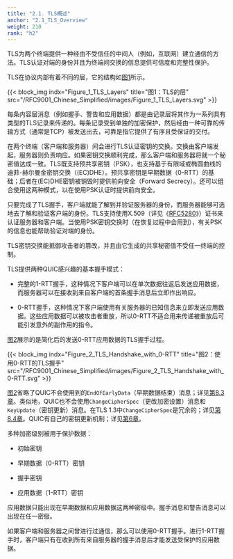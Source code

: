 ```yaml
---
title: "2.1. TLS概述"
anchor: "2.1_TLS_Overview"
weight: 210
rank: "h2"
---
```


TLS为两个终端提供一种经由不受信任的中间人（例如，互联网）建立通信的方法。TLS认证对端的身份并且为终端间交换的信息提供可信度和完整性保护。

TLS在协议内部有着不同的层，它的结构如[图1](#Figure_1_TLS_Layers)所示。

{{< block_img
indx="Figure_1_TLS_Layers"
title="图1：TLS的层"
src="/RFC9001_Chinese_Simplified/images/Figure_1_TLS_Layers.svg" >}}

每条内容层消息（例如握手、警告和应用数据）都是由记录层将其作为一系列具有类型的TLS记录来传递的。每条记录受到单独的加密保护，然后经由一种可靠的传输方式（通常是TCP）被发送出去，可靠是指它提供了有序且受保证的交付。

在两个终端（客户端和服务器）间会进行TLS认证密钥的交换。交换由客户端发起，服务器则负责响应。如果密钥交换顺利完成，那么客户端和服务器将就一个秘密值达成一致。TLS既支持预共享密钥（PSK），也支持基于有限域或椭圆曲线的迪菲-赫尔曼金密钥交换（(EC)DHE）。预共享密钥是早期数据（0-RTT）的基础；后者在(EC)DHE密钥被销毁时提供前向安全（Forward Secrecy）。还可以组合使用这两种模式，以在使用PSK认证时提供前向安全。

只要完成了TLS握手，客户端就能了解到并验证服务器的身份，而服务器能够可选地去了解和验证客户端的身份。TLS支持使用X.509（详见《[RFC5280](https://www.rfc-editor.org/info/rfc5280)》）证书来认证服务器和客户端。当使用PSK密钥交换时（在恢复过程中会用到），有关PSK的信息也能帮助验证对端的身份。

TLS密钥交换能抵御攻击者的篡改，并且由它生成的共享秘密值不受任一终端的控制。

TLS提供两种QUIC感兴趣的基本握手模式：

* 完整的1-RTT握手，这种情况下客户端可以在单次数据往返后发送应用数据，而服务器可以在接收到来自客户端的首条握手消息后立即作出响应。

* 0-RTT握手，这种情况下客户端使用有关服务器的已知信息来立即发送应用数据。这些应用数据可以被攻击者重放，所以0-RTT不适合用来传递被重放后可能引发意外的副作用的指令。

[图2](#Figure_2_TLS_Handshake_with_0-RTT)展示的是简化后的发送0-RTT应用数据的TLS握手过程。

{{< block_img
indx="Figure_2_TLS_Handshake_with_0-RTT"
title="图2：使用0-RTT的TLS握手"
src="/RFC9001_Chinese_Simplified/images/Figure_2_TLS_Handshake_with_0-RTT.svg" >}}

[图2](#Figure_2_TLS_Handshake_with_0-RTT)省略了QUIC不会使用到的`EndOfEarlyData`（早期数据结束）消息；详见[第8.3章](#8.3_Removing_the_EndOfEarlyData_Message)。类似地，QUIC也不会使用`ChangeCipherSpec`（更改加密设置）消息和`KeyUpdate`（密钥更新）消息。在TLS 1.3中`ChangeCipherSpec`是冗余的；详见[第8.4章](#8.4_Prohibit_TLS_Middlebox_Compatibility_Mode)。QUIC有自己的密钥更新机制；详见[第6章](#6_Key_Update)。

多种加密级别被用于保护数据：

* 初始密钥

* 早期数据（0-RTT）密钥

* 握手密钥

* 应用数据（1-RTT）密钥

应用数据只能出现在早期数据和应用数据这两种密级中。握手消息和警告消息可以出现在任一密级。

如果客户端和服务器之间曾进行过通信，那么可以使用0-RTT握手。进行1-RTT握手时，客户端只有在收到所有来自服务器的握手消息后才能发送受保护的应用数据。
